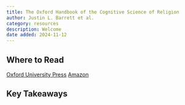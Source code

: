 ```yaml
---
title: The Oxford Handbook of the Cognitive Science of Religion
author: Justin L. Barrett et al.
category: resources
description: Welcome
date added: 2024-11-12
---
```

## Where to Read
[Oxford University Press](https://global.oup.com/academic/product/the-oxford-handbook-of-the-cognitive-science-of-religion-9780190693350)
[Amazon](https://www.amazon.com/Handbook-Cognitive-Science-Religion-Handbooks/dp/0190693355)
## Key Takeaways

> 